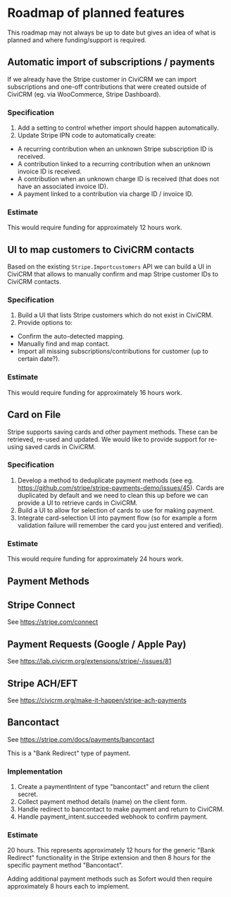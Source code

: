 # Roadmap of planned features
This roadmap may not always be up to date but gives an idea of what is planned and where funding/support is required.

## Automatic import of subscriptions / payments

If we already have the Stripe customer in CiviCRM we can import subscriptions and one-off contributions that were
created outside of CiviCRM (eg. via WooCommerce, Stripe Dashboard).

### Specification
1. Add a setting to control whether import should happen automatically.
2. Update Stripe IPN code to automatically create:
  - A recurring contribution when an unknown Stripe subscription ID is received.
  - A contribution linked to a recurring contribution when an unknown invoice ID is received.
  - A contribution when an unknown charge ID is received (that does not have an associated invoice ID).
  - A payment linked to a contribution via charge ID / invoice ID.

### Estimate

This would require funding for approximately 12 hours work.

## UI to map customers to CiviCRM contacts

Based on the existing `Stripe.Importcustomers` API we can build a UI in CiviCRM that allows to manually
confirm and map Stripe customer IDs to CiviCRM contacts.

### Specification

1. Build a UI that lists Stripe customers which do not exist in CiviCRM.
2. Provide options to:
  - Confirm the auto-detected mapping.
  - Manually find and map contact.
  - Import all missing subscriptions/contributions for customer (up to certain date?).

### Estimate

This would require funding for approximately 16 hours work.

## Card on File

Stripe supports saving cards and other payment methods. These can be retrieved, re-used and updated.
We would like to provide support for re-using saved cards in CiviCRM.

### Specification

1. Develop a method to deduplicate payment methods (see eg. https://github.com/stripe/stripe-payments-demo/issues/45).
  Cards are duplicated by default and we need to clean this up before we can provide a UI to retrieve cards in CiviCRM.
2. Build a UI to allow for selection of cards to use for making payment.
3. Integrate card-selection UI into payment flow (so for example a form validation failure will remember the card you just entered and verified).

### Estimate

This would require funding for approximately 24 hours work.

## Payment Methods

## Stripe Connect

See https://stripe.com/connect

## Payment Requests (Google / Apple Pay)

See https://lab.civicrm.org/extensions/stripe/-/issues/81

## Stripe ACH/EFT

See https://civicrm.org/make-it-happen/stripe-ach-payments

## Bancontact

See https://stripe.com/docs/payments/bancontact

This is a "Bank Redirect" type of payment.

### Implementation

1. Create a paymentIntent of type "bancontact" and return the client secret.
2. Collect payment method details (name) on the client form.
3. Handle redirect to bancontact to make payment and return to CiviCRM.
4. Handle payment_intent.succeeded webhook to confirm payment.

### Estimate

20 hours. This represents approximately 12 hours for the generic "Bank Redirect" functionality
in the Stripe extension and then 8 hours for the specific payment method "Bancontact".

Adding additional payment methods such as Sofort would then require approximately 8 hours each
to implement.


